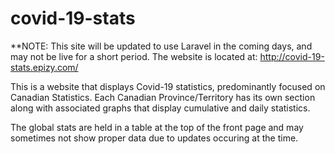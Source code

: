 # covid-19-stats

**NOTE: This site will be updated to use Laravel in the coming days, and may not be live for a short period.
The website is located at: http://covid-19-stats.epizy.com/



This is a website that displays Covid-19 statistics, predominantly focused on Canadian Statistics. Each Canadian Province/Territory has its own section along with associated graphs that display cumulative and daily statistics.

The global stats are held in a table at the top of the front page and may sometimes not show proper data due to updates occuring at the time.



